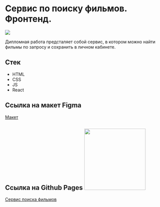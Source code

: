 # Сервис по поиску фильмов. Фронтенд.

<img src="https://media.giphy.com/media/aPUWIkCcerreE/giphy.gif">

Дипломная работа предсталяет собой сервис, в котором можно найти фильмы по запросу и сохранить в личном кабинете.

## Стек

- HTML
- CSS
- JS
- React

## Ссылка на макет Figma

<a href='https://drive.google.com/drive/folders/16FHWqVzP8BmyJaFlp7pE1PnBGgC2NY_K?usp=sharing' target="_blank">Макет</a>

## Ссылка на Github Pages <img src="https://media.giphy.com/media/6z00LdHYkOhw8WAUcA/giphy.gif" width="200px" height="200px">

<a href="https://mariiagudkova.github.io/movies-explorer-frontend/" target="_blank">Сервис поиска фильмов</a>
